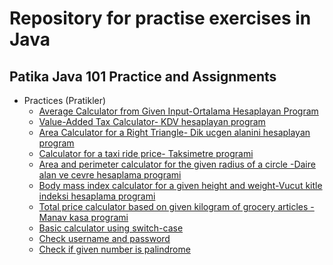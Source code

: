 # Repository for practise exercises in Java

## Patika Java 101 Practice and Assignments

<ul>
  
  <li>Practices (Pratikler)
    <ul>
      <li> <a href="https://github.com/YagmurGULEC/JavaPatikaPrinceton/blob/main/Java101Patika/AverageCalculator.java">Average Calculator from Given Input-Ortalama Hesaplayan Program</a> </li>
      <li> <a href="https://github.com/YagmurGULEC/JavaPatikaPrinceton/blob/main/Java101Patika/TaxCalculator.java">Value-Added Tax Calculator- KDV hesaplayan program</a> </li>
       <li> <a href="https://github.com/YagmurGULEC/JavaPatikaPrinceton/blob/main/Java101Patika/AreaCalculator.java">Area Calculator for a Right Triangle- Dik ucgen alanini hesaplayan program</a> </li>
       <li> <a href="https://github.com/YagmurGULEC/JavaPatikaPrinceton/blob/main/Java101Patika/TaximeterCalculator.java">Calculator for a taxi ride price- Taksimetre programi</a> </li>
       <li> <a href="https://github.com/YagmurGULEC/JavaPatikaPrinceton/blob/main/Java101Patika/CircleAreaPerimeterCalculator.java"> Area and perimeter calculator for  the given radius of a circle -Daire alan ve cevre hesaplama programi</a> </li>
      <li> <a href="https://github.com/YagmurGULEC/JavaPatikaPrinceton/blob/main/Java101Patika/BodyMassIndexCalculator.java"> Body mass index calculator for a given height and weight-Vucut kitle indeksi hesaplama programi</a> </li>
      <li> <a href="https://github.com/YagmurGULEC/JavaPatikaPrinceton/blob/main/Java101Patika/CashierCalculator.java"> Total price calculator based on given kilogram of grocery articles -Manav kasa programi</a> </li>
      <li> <a href="https://github.com/YagmurGULEC/JavaPatikaPrinceton/blob/main/Java101Patika/CalculatorBasicSwitchCase.java"> Basic calculator using switch-case</a> </li>
       <li> <a href="https://github.com/YagmurGULEC/JavaPatikaPrinceton/blob/main/Java101Patika/UsernamePasswordCheck.java"> Check username and password </a> </li>
       <li> <a href="https://github.com/YagmurGULEC/JavaPatikaPrinceton/blob/main/Java101Patika/isPalindrome.java"> Check if given number is palindrome</a> </li>
    </ul>
  </li>
</ul>